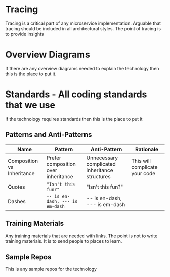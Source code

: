 # Tracing

Tracing is a critical part of any microservice implementation.  Arguable that tracing should be included in all architectural styles.   The point of tracing is to provide insights 

# Overview Diagrams

If there are any overview diagrams needed to explain the technology then this is the place to put it.

# Standards - All coding standards that we use

If the technology requires standards then this is the place to put it

## Patterns and Anti-Patterns

|     Name                  |Pattern                        |Anti-Pattern                 |Rationale   |
|---------------------------|-------------------------------|-----------------------------|------------|
|Composition vs Inheritance |Prefer composition over inheritance            |Unnecessary complicated inheritance structures            |This will complicate your code            |
|Quotes                     |`"Isn't this fun?"`            |"Isn't this fun?"            |            |
|Dashes                     |`-- is en-dash, --- is em-dash`|-- is en-dash, --- is em-dash|            |




## Training Materials

Any training materials that are needed with links.  The point is not to write training materials.  It is to send people to places to learn.

## Sample Repos

This is any sample repos for the technology

